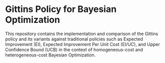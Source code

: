 # Gittins Policy for Bayesian Optimization
This repository contains the implementation and comparison of the Gittins policy and its variants against traditional policies such as Expected Improvement (EI), Expected Improvement Per Unit Cost (EI/UC), and Upper Confidence Bound (UCB) in the context of homogeneous-cost and heterogeneous-cost Bayesian Optimization.
